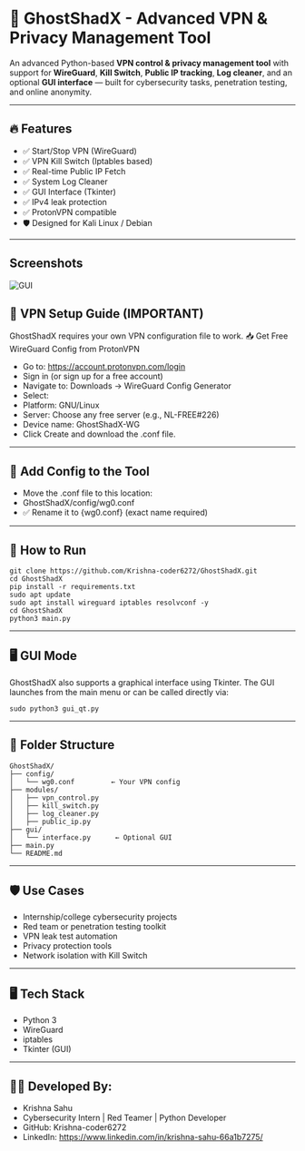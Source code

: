 # 👿 GhostShadX - Advanced VPN & Privacy Management Tool

An advanced Python-based **VPN control & privacy management tool** with support for **WireGuard**, **Kill Switch**, **Public IP tracking**, **Log cleaner**, and an optional **GUI interface** — built for cybersecurity tasks, penetration testing, and online anonymity.

---

## 🔥 Features

- ✅ Start/Stop VPN (WireGuard)
- ✅ VPN Kill Switch (Iptables based)
- ✅ Real-time Public IP Fetch
- ✅ System Log Cleaner
- ✅ GUI Interface (Tkinter)
- ✅ IPv4 leak protection
- ✅ ProtonVPN compatible
- 🛡️ Designed for Kali Linux / Debian

---

## Screenshots

![GUI](https://github.com/user-attachments/assets/cafdd1a7-e46d-4887-949c-ec69e8b50b1f)





## 🔐 VPN Setup Guide (IMPORTANT)

GhostShadX requires your own VPN configuration file to work.
📥 Get Free WireGuard Config from ProtonVPN

- Go to: https://account.protonvpn.com/login
- Sign in (or sign up for a free account)
- Navigate to: Downloads → WireGuard Config Generator
- Select:
- Platform: GNU/Linux
- Server: Choose any free server (e.g., NL-FREE#226)
- Device name: GhostShadX-WG
- Click Create and download the .conf file.

---


## 📁 Add Config to the Tool

  - Move the .conf file to this location:
  - GhostShadX/config/wg0.conf
  - ✅ Rename it to {wg0.conf} (exact name required)
    
---


## 🚀 How to Run



```
git clone https://github.com/Krishna-coder6272/GhostShadX.git
cd GhostShadX
pip install -r requirements.txt
sudo apt update
sudo apt install wireguard iptables resolvconf -y
cd GhostShadX
python3 main.py
```

---

## 🖥️ GUI Mode
GhostShadX also supports a graphical interface using Tkinter.
The GUI launches from the main menu or can be called directly via:

```
sudo python3 gui_qt.py
```

---

## 📁 Folder Structure

```
GhostShadX/
├── config/
│   └── wg0.conf         ← Your VPN config
├── modules/
│   ├── vpn_control.py
│   ├── kill_switch.py
│   ├── log_cleaner.py
│   ├── public_ip.py
├── gui/
│   └── interface.py      ← Optional GUI
├── main.py
└── README.md
```


---

## 🛡️ Use Cases

- Internship/college cybersecurity projects
- Red team or penetration testing toolkit
- VPN leak test automation
- Privacy protection tools
- Network isolation with Kill Switch

---

## 🖥️ Tech Stack


- Python 3
- WireGuard
- iptables
- Tkinter (GUI)

---


## 👨‍💻 Developed By:

- Krishna Sahu
- Cybersecurity Intern | Red Teamer | Python Developer
- GitHub: Krishna-coder6272
- LinkedIn: https://www.linkedin.com/in/krishna-sahu-66a1b7275/







